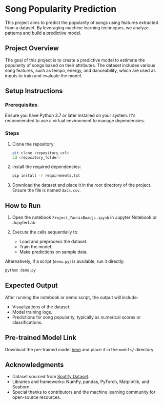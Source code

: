 # Song Popularity Prediction

This project aims to predict the popularity of songs using features extracted from a dataset. By leveraging machine learning techniques, we analyze patterns and build a predictive model.

## Project Overview
The goal of this project is to create a predictive model to estimate the popularity of songs based on their attributes. The dataset includes various song features, such as tempo, energy, and danceability, which are used as inputs to train and evaluate the model.

## Setup Instructions

### Prerequisites
Ensure you have Python 3.7 or later installed on your system. It's recommended to use a virtual environment to manage dependencies.

### Steps
1. Clone the repository:
    ```bash
    git clone <repository_url>
    cd <repository_folder>
    ```
2. Install the required dependencies:
    ```bash
    pip install -r requirements.txt
    ```

3. Download the dataset and place it in the root directory of the project. Ensure the file is named `data.csv`.

## How to Run
1. Open the notebook `Project_YannisBoadji.ipynb` in Jupyter Notebook or JupyterLab.

2. Execute the cells sequentially to:
    - Load and preprocess the dataset.
    - Train the model.
    - Make predictions on sample data.

Alternatively, if a script (`demo.py`) is available, run it directly:
```bash
python demo.py
```

## Expected Output
After running the notebook or demo script, the output will include:
- Visualizations of the dataset.
- Model training logs.
- Predictions for song popularity, typically as numerical scores or classifications.

## Pre-trained Model Link
Download the pre-trained model [here](#) and place it in the `models/` directory.

## Acknowledgments
- Dataset sourced from [Spotify Dataset](#).
- Libraries and frameworks: NumPy, pandas, PyTorch, Matplotlib, and Seaborn.
- Special thanks to contributors and the machine learning community for open-source resources.

